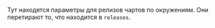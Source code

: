 Тут находятся параметры для релизов чартов по окружениям.
Они перетирают то, что находится в `releases`.
